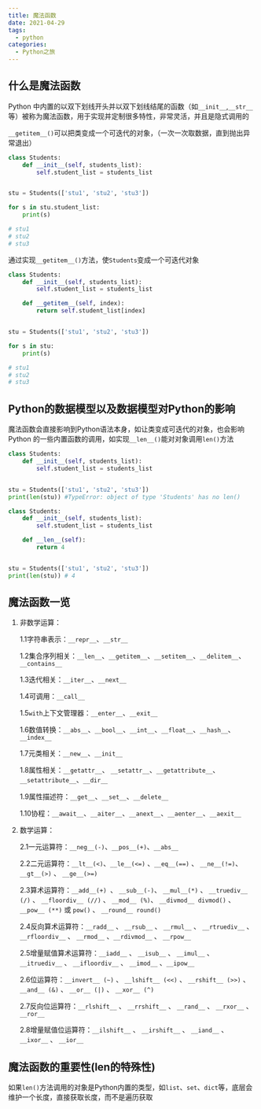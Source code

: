```yaml
---
title: 魔法函数
date: 2021-04-29
tags:
  - python
categories:
  - Python之旅
---
```


## 什么是魔法函数

Python 中内置的以双下划线开头并以双下划线结尾的函数（如`__init__`,`__str__`等）被称为魔法函数，用于实现并定制很多特性，非常灵活，并且是隐式调用的

`__getitem__()`可以把类变成一个可迭代的对象，（一次一次取数据，直到抛出异常退出）

```py
class Students:
    def __init__(self, students_list):
        self.student_list = students_list


stu = Students(['stu1', 'stu2', 'stu3'])

for s in stu.student_list:
    print(s)

# stu1
# stu2
# stu3
```

通过实现`__getitem__()`方法，使`Students`变成一个可迭代对象

```py
class Students:
    def __init__(self, students_list):
        self.student_list = students_list

    def __getitem__(self, index):
        return self.student_list[index]


stu = Students(['stu1', 'stu2', 'stu3'])

for s in stu:
    print(s)

# stu1
# stu2
# stu3
```

## Python的数据模型以及数据模型对Python的影响

魔法函数会直接影响到Python语法本身，如让类变成可迭代的对象，也会影响Python 的一些内置函数的调用，如实现`__len__()`能对对象调用`len()`方法

```py
class Students:
    def __init__(self, students_list):
        self.student_list = students_list


stu = Students(['stu1', 'stu2', 'stu3'])
print(len(stu)) #TypeError: object of type 'Students' has no len()
```

```py
class Students:
    def __init__(self, students_list):
        self.student_list = students_list

    def __len__(self):
        return 4


stu = Students(['stu1', 'stu2', 'stu3'])
print(len(stu)) # 4
```

## 魔法函数一览

1. 非数学运算：

   1.1字符串表示：`__repr__`、`__str__`

   1.2集合序列相关：`__len__`、`__getitem__`、`__setitem__`、`__delitem__`、`__contains__`

   1.3迭代相关：`__iter__`、`__next__`

   1.4可调用：`__call__`

   1.5`with`上下文管理器：`__enter__`、`__exit__`

   1.6数值转换：`__abs__`、`__bool__`、`__int__`、`__float__`、`__hash__`、`__index__`

   1.7元类相关：`__new__`、`__init__`
   
   1.8属性相关：`__getattr__`、 `__setattr__`、`__getattribute__`、`__setattribute__`、`__dir__`
   
   1.9属性描述符：`__get__`、`__set__`、`__delete__`
   
   1.10协程：`__await__`、`__aiter__`、`__anext__`、`__aenter__`、`__aexit__`

2. 数学运算：

   2.1一元运算符：`__neg__(-)`、`__pos__(+)`、`__abs__`

   2.2二元运算符：`__lt__(<)`、`__le__(<=)` 、`__eq__(==)` 、 `__ne__(!=)`、 `__gt__(>)` 、 `__ge__(>=)`

   2.3算术运算符：`__add__(+) `、 `__sub__(-)`、 `__mul__(*)` 、 `__truediv__ (/)` 、 `__floordiv__ (//)` 、 `__mod__ (%)`、 `__divmod__ divmod()` 、 `__pow__ (**)` 或 `pow()` 、 `__round__ round()`

   2.4反向算术运算符：`__radd__` 、 `__rsub__` 、 `__rmul__` 、 `__rtruediv__` 、 `__rfloordiv__` 、 `__rmod__` 、`__rdivmod__` 、 `__rpow__`

   2.5增量赋值算术运算符：`__iadd__` 、 `__isub__` 、 `__imul__` 、 `__itruediv__` 、 `__ifloordiv__` 、 `__imod__` 、`__ipow__`

   2.6位运算符：`__invert__ (~)` 、 `__lshift__ (<<)` 、 `__rshift__ (>>)` 、 `__and__ (&)` 、 `__or__ (|)` 、 `__xor__ (^)`

   2.7反向位运算符：`__rlshift__` 、 `__rrshift__` 、 `__rand__` 、 `__rxor__` 、 `__ror__`

   2.8增量赋值位运算符：`__ilshift__` 、 `__irshift__` 、 `__iand__` 、 `__ixor__` 、 `__ior__`

## 魔法函数的重要性(len的特殊性)

如果`len()`方法调用的对象是Python内置的类型，如`list`、`set`、`dict`等，底层会维护一个长度，直接获取长度，而不是遍历获取

